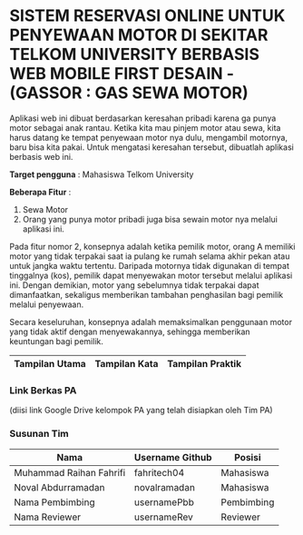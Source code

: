 # SISTEM RESERVASI ONLINE UNTUK PENYEWAAN MOTOR DI SEKITAR TELKOM UNIVERSITY BERBASIS WEB MOBILE FIRST DESAIN - (GASSOR : GAS SEWA MOTOR)

Aplikasi web ini dibuat berdasarkan keresahan pribadi karena ga punya motor sebagai anak rantau. Ketika kita mau pinjem motor atau sewa, kita harus datang ke tempat penyewaan motor nya dulu, mengambil motornya, baru bisa kita pakai. Untuk mengatasi keresahan tersebut, dibuatlah aplikasi berbasis web ini.

**Target pengguna** : Mahasiswa Telkom University

**Beberapa Fitur** :

1. Sewa Motor
2. Orang yang punya motor pribadi juga bisa sewain motor nya melalui aplikasi ini.

Pada fitur nomor 2, konsepnya adalah ketika pemilik motor, orang A memiliki motor yang tidak terpakai saat ia pulang ke rumah selama akhir pekan atau untuk jangka waktu tertentu. Daripada motornya tidak digunakan di tempat tinggalnya (kos), pemilik dapat menyewakan motor tersebut melalui aplikasi ini. Dengan demikian, motor yang sebelumnya tidak terpakai dapat dimanfaatkan, sekaligus memberikan tambahan penghasilan bagi pemilik melalui penyewaan.

Secara keseluruhan, konsepnya adalah memaksimalkan penggunaan motor yang tidak aktif dengan menyewakannya, sehingga memberikan keuntungan bagi pemilik.

| Tampilan Utama | Tampilan Kata | Tampilan Praktik |
| -------------- | ------------- | ---------------- |

### Link Berkas PA

(diisi link Google Drive kelompok PA yang telah disiapkan oleh Tim PA)

### Susunan Tim

| Nama                    | Username Github | Posisi     |
| ----------------------- | --------------- | ---------- |
| Muhammad Raihan Fahrifi | fahritech04     | Mahasiswa  |
| Noval Abdurramadan      | novalramadan    | Mahasiswa  |
| Nama Pembimbing         | usernamePbb     | Pembimbing |
| Nama Reviewer           | usernameRev     | Reviewer   |

